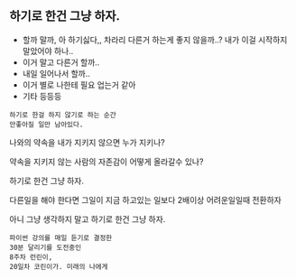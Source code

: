 ## 하기로 한건 그냥 하자.
- 할까 말까, 아 하기싫다,, 차라리 다른거 하는게 좋지 않을까..? 내가 이걸 시작하지 말았어야 하나..
- 이거 말고 다른거 할까..
- 내일 일어나서 할까..
- 이거 별로 나한테 필요 업는거 같아
- 기타 등등등

```
하기로 한걸 하지 않기로 하는 순간 
안좋아질 일만 남아있다. 
```
나와의 약속을 내가 지키지 않으면 누가 지키나?

약속을 지키지 않는 사람의 자존감이 어떻게 올라갈수 있나?

하기로 한건 그냥 하자. 

다른일을 해야 한다면 그일이 지금 하고있는 일보다 2배이상 어려운일일때 전환하자

아니 그냥 생각하지 말고 하기로 한건 그냥 하자.

```
파이썬 강의를 매일 듣기로 결정한
30분 달리기를 도전중인 
8주차 런린이, 
20일차 코린이가. 미래의 나에게
```